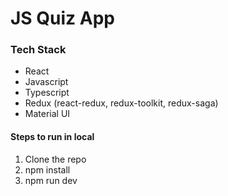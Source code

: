 # JS Quiz App

### Tech Stack
- React
- Javascript
- Typescript
- Redux (react-redux, redux-toolkit, redux-saga)
- Material UI

#### Steps to run in local

1) Clone the repo
2) npm install
3) npm run dev